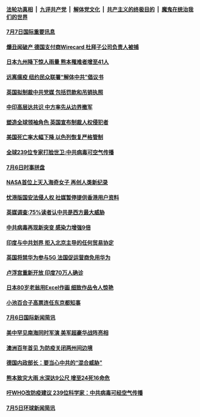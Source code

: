 ####  [法轮功真相](../../../../basic/blob/master/README.md?t=07071831) &nbsp;|&nbsp; [九评共产党](../../../../9ping.md/blob/master/README.md?t=07071831) &nbsp;|&nbsp; [解体党文化](../../../../jtdwh.md/blob/master/README.md?t=07071831)  &nbsp;|&nbsp; [共产主义的终极目的](../../../../gczydzjmd.md/blob/master/README.md?t=07071831) &nbsp;|&nbsp; [魔鬼在统治我们的世界](../../../../mgztzwmdsj.md/blob/master/README.md?t=07071831) 

#### [7月7日国际重要讯息](../pages/prog202/a102887902.md?t=07071831) 

#### [爆丑闻破产 德国支付商Wirecard 杜拜子公司负责人被捕](../pages/prog202/a102887838.md?t=07071831) 

#### [日本九州降下惊人雨量 熊本罹难者增至41人](../pages/prog202/a102887768.md?t=07071831) 

#### [远离瘟疫 纽约民众联署“解体中共”倡议书](../pages/prog202/a102887765.md?t=07071831) 

#### [英国拟制裁中共党媒 包括罚款和吊销执照](../pages/prog202/a102887711.md?t=07071831) 

#### [中印高层达共识 中方率先从边界撤军](../pages/prog202/a102887377.md?t=07071831) 


#### [塑造全球领袖角色 英国宣布制裁人权侵犯者](../pages/prog202/a102887469.md?t=07071831) 

#### [美国死亡率大幅下降 以色列恢复严格管制](../pages/prog202/a102887462.md?t=07071831) 

#### [全球239位专家打脸世卫:中共病毒可空气传播](../pages/prog202/a102887408.md?t=07071831) 

#### [7月6日时事拼盘](../pages/prog202/a102887423.md?t=07071831) 

#### [NASA首位上天入海奇女子 再创人类新纪录](../pages/prog202/a102887394.md?t=07071831) 

#### [忧港版国安法侵人权 社媒暂停提供香港用户资料](../pages/prog202/a102887379.md?t=07071831) 

#### [英媒调查:75%读者认中共是西方最大威胁](../pages/prog202/a102887364.md?t=07071831) 

#### [中共病毒再现新突变 感染力增强9倍](../pages/prog202/a102887352.md?t=07071831) 

#### [印度与中共划界 拒入北京主导的任何贸易协定](../pages/prog202/a102887325.md?t=07071831) 


#### [英国将禁华为参与5G 法国促运营商免用华为](../pages/prog202/a102887264.md?t=07071831) 

#### [卢浮宫重新开放 印度70万人确诊](../pages/prog202/a102887261.md?t=07071831) 


#### [日本80岁老翁用Excel作画 细致作品令人惊艳](../pages/prog202/a102887057.md?t=07071831) 

#### [小池百合子高票连任东京都知事](../pages/prog202/a102887126.md?t=07071831) 

#### [7月6日国际新闻简讯](../pages/prog202/a102887058.md?t=07071831) 

#### [美中罕见南海同时军演 美军超豪华战阵亮相](../pages/prog202/a102887038.md?t=07071831) 

#### [澳洲百年首见 为防疫关闭两州间边境](../pages/prog202/a102887028.md?t=07071831) 

#### [德国内政部长：要当心中共的“混合威胁”](../pages/prog202/a102886961.md?t=07071831) 

#### [熊本致灾大雨 水深达9公尺 增至24死16命危](../pages/prog202/a102886899.md?t=07071831) 


#### [吁WHO改防疫建议 239位科学家：中共病毒可经空气传播](../pages/prog202/a102886857.md?t=07071831) 

#### [7月5日环球新闻简讯](../pages/prog202/a102886733.md?t=07071831) 

